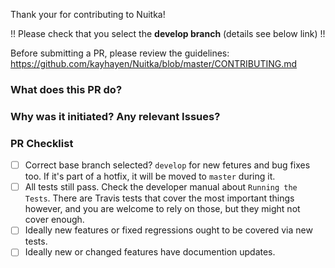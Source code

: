 Thank your for contributing to Nuitka!

!! Please check that you select the **develop branch** (details see below link) !!

Before submitting a PR, please review the guidelines:
https://github.com/kayhayen/Nuitka/blob/master/CONTRIBUTING.md

### What does this PR do?

### Why was it initiated? Any relevant Issues?

### PR Checklist
- [ ] Correct base branch selected? `develop` for new fetures and bug fixes too. If it's
      part of a hotfix, it will be moved to ``master`` during it.
- [ ] All tests still pass. Check the developer manual about ``Running the Tests``. There
      are Travis tests that cover the most important things however, and you are
      welcome to rely on those, but they might not cover enough.
- [ ] Ideally new features or fixed regressions ought to be covered via new tests.
- [ ] Ideally new or changed features have documention updates.
